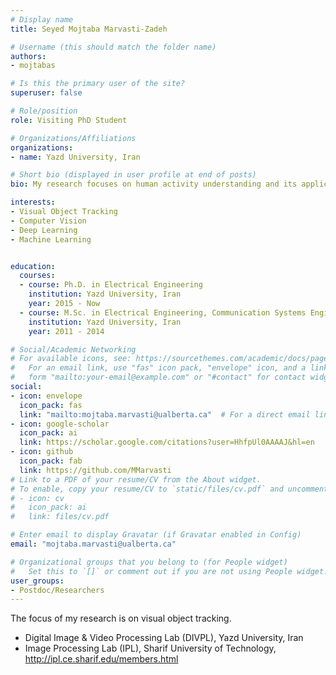 ```yaml
---
# Display name
title: Seyed Mojtaba Marvasti-Zadeh

# Username (this should match the folder name)
authors:
- mojtabas

# Is this the primary user of the site?
superuser: false

# Role/position
role: Visiting PhD Student

# Organizations/Affiliations
organizations:
- name: Yazd University, Iran

# Short bio (displayed in user profile at end of posts)
bio: My research focuses on human activity understanding and its applications in sports performance analysis.

interests:
- Visual Object Tracking
- Computer Vision
- Deep Learning
- Machine Learning


education:
  courses:
  - course: Ph.D. in Electrical Engineering 
    institution: Yazd University, Iran
    year: 2015 - Now
  - course: M.Sc. in Electrical Engineering, Communication Systems Engineering
    institution: Yazd University, Iran
    year: 2011 - 2014

# Social/Academic Networking
# For available icons, see: https://sourcethemes.com/academic/docs/page-builder/#icons
#   For an email link, use "fas" icon pack, "envelope" icon, and a link in the
#   form "mailto:your-email@example.com" or "#contact" for contact widget.
social:
- icon: envelope 
  icon_pack: fas
  link: "mailto:mojtaba.marvasti@ualberta.ca"  # For a direct email link, use "mailto:mojtaba.marvasti@gmail.com".
- icon: google-scholar
  icon_pack: ai
  link: https://scholar.google.com/citations?user=HhfpUl0AAAAJ&hl=en
- icon: github
  icon_pack: fab
  link: https://github.com/MMarvasti
# Link to a PDF of your resume/CV from the About widget.
# To enable, copy your resume/CV to `static/files/cv.pdf` and uncomment the lines below.
# - icon: cv
#   icon_pack: ai
#   link: files/cv.pdf

# Enter email to display Gravatar (if Gravatar enabled in Config)
email: "mojtaba.marvasti@ualberta.ca"

# Organizational groups that you belong to (for People widget)
#   Set this to `[]` or comment out if you are not using People widget.
user_groups:
- Postdoc/Researchers
---
```


The focus of my research is on visual object tracking.

- Digital Image & Video Processing Lab (DIVPL), Yazd University, Iran
- Image Processing Lab (IPL), Sharif University of Technology, http://ipl.ce.sharif.edu/members.html


